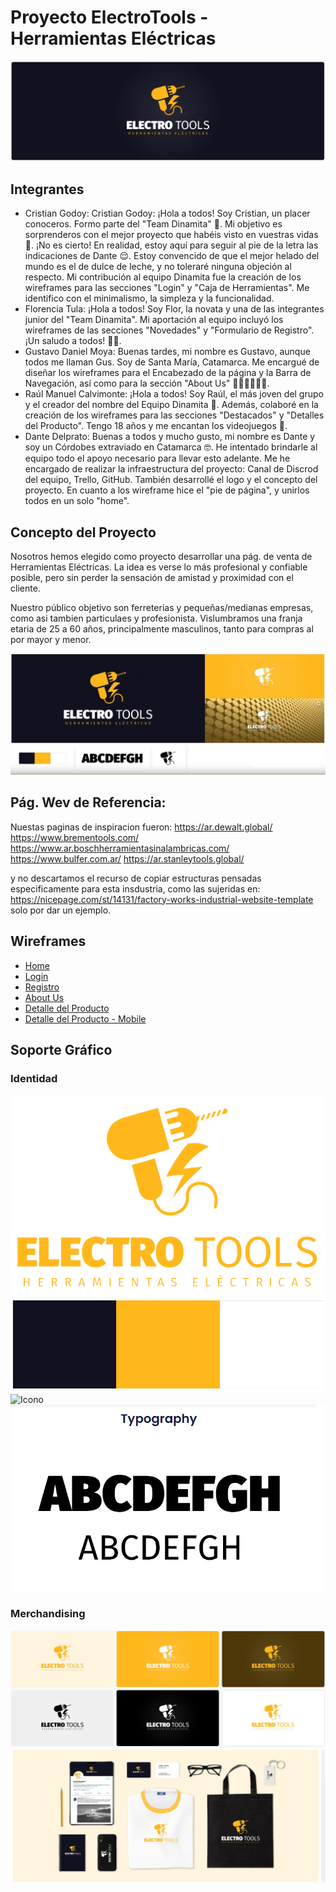 # Proyecto ElectroTools - Herramientas Eléctricas

![Banner del Proyecto](./public/img/identidad/Banner%20Logo%20Amarillo%20Negro.jpg)

## Integrantes

- Cristian Godoy: Cristian Godoy: ¡Hola a todos! Soy Cristian, un placer conoceros. Formo parte del "Team Dinamita" 🧨. Mi objetivo es sorprenderos con el mejor proyecto que habéis visto en vuestras vidas 🤯. ¡No es cierto! En realidad, estoy aquí para seguir al pie de la letra las indicaciones de Dante 😌. Estoy convencido de que el mejor helado del mundo es el de dulce de leche, y no toleraré ninguna objeción al respecto. Mi contribución al equipo Dinamita fue la creación de los wireframes para las secciones "Login" y "Caja de Herramientas". Me identifico con el minimalismo, la simpleza y la funcionalidad.
- Florencia Tula: ¡Hola a todos! Soy Flor, la novata y una de las integrantes junior del "Team Dinamita". Mi aportación al equipo incluyó los wireframes de las secciones "Novedades" y "Formulario de Registro". ¡Un saludo a todos! 👋🏻.
- Gustavo Daniel Moya: Buenas tardes, mi nombre es Gustavo, aunque todos me llaman Gus. Soy de Santa María, Catamarca. Me encargué de diseñar los wireframes para el Encabezado de la página y la Barra de Navegación, así como para la sección "About Us" 🙍‍♂️🙍‍♂️🙍‍♂️.
- Raúl Manuel Calvimonte: ¡Hola a todos! Soy Raúl, el más joven del grupo y el creador del nombre del Equipo Dinamita 🧨. Además, colaboré en la creación de los wireframes para las secciones "Destacados" y "Detalles del Producto". Tengo 18 años y me encantan los videojuegos 👾.
- Dante Delprato: Buenas a todos y mucho gusto, mi nombre es Dante y soy un Córdobes extraviado en Catamarca 🤓. He intentado brindarle al equipo todo el apoyo necesario para llevar esto adelante. Me he encargado de realizar la infraestructura del proyecto: Canal de Discrod del equipo, Trello, GitHub. También desarrollé el logo y el concepto del proyecto.
En cuanto a los wireframe hice el "pie de página", y unirlos todos en un solo "home". 

## Concepto del Proyecto

Nosotros hemos elegido como proyecto desarrollar una pág. de venta de Herramientas Eléctricas.
La idea es verse lo más profesional y confiable posible, pero sin perder la sensación de amistad y proximidad con el cliente. 

Nuestro público objetivo son ferreterias y pequeñas/medianas empresas, como asi tambien particulaes y profesionista. Vislumbramos una franja etaria de 25 a 60 años, principalmente masculinos, tanto para compras al por mayor y menor.

![Imagen del Concepto](./public/img/concepto/Concepto.jpg)

## Pág. Wev de Referencia:

Nuestas paginas de inspiracion fueron:
https://ar.dewalt.global/
https://www.brementools.com/
https://www.ar.boschherramientasinalambricas.com/
https://www.bulfer.com.ar/
https://ar.stanleytools.global/

y no descartamos el recurso de copiar estructuras pensadas especificamente para esta insdustria, como las sujeridas en:
https://nicepage.com/st/14131/factory-works-industrial-website-template
solo por dar un ejemplo.

## Wireframes

- [Home](./public/views/Home---Desktop.pdf)
- [Login](./public/views/Login.pdf)
- [Registro](./public/views/Formulario-de-Registro.pdf)
- [About Us](./public/views/AboutUs.pdf)
- [Detalle del Producto](./public/views/Detalles-del-Producto---Desktop.pdf)
- [Detalle del Producto - Mobile](./public/views/Detalles-del-Producto---Mobile.pdf)

## Soporte Gráfico

### Identidad

![Logo Completo Amarillo](./public/img/identidad/LogoCompletoAmarillo-removebg.png)
![Esquema de Colores](./public/img/concepto/esquema%20de%20colores.png)
![Icono](./public/img/concepto/Icono.png)
![Tipografá](./public/img/concepto/typografia.jpg)

### Merchandising

![Tarjetas](./public/img/concepto/Logos.jpg)
![merchandising](./public/img/merchandising/merchandising.jpg)
